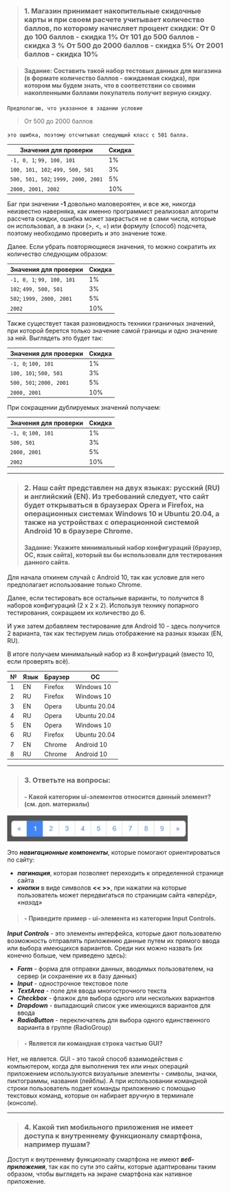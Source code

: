 > ### 1. Магазин принимает накопительные скидочные карты и при своем расчете учитывает количество баллов, по которому начисляет процент скидки: От 0 до 100 баллов - скидка 1% От 101 до 500 баллов - скидка 3 % От 500 до 2000 баллов - скидка 5% От 2001 баллов - скидка 10%

> #### Задание: Составить такой набор тестовых данных для магазина (в формате количество баллов - ожидаемая скидка), при котором мы будем знать, что в соответствии со своими накопленными баллами покупатель получит верную скидку.

`Предполагаю, что указанное в задании условие`

> От 500 до 2000 баллов

`это ошибка, поэтому отсчитывал следующий класс с 501 балла.`

| Значения для проверки	| Скидка |
| - | - |
| `-1, 0, 1`; `99, 100, 101` | 1% | 
| `100, 101, 102`; `499, 500, 501` | 3% |
| `500, 501, 502`; `1999, 2000, 2001` | 5% |
| `2000, 2001, 2002` | 10% |

Баг при значении **-1** довольно маловероятен, и все же, никогда неизвестно наверняка, как именно программист реализовал алгоритм рассчета скидки, ошибка может закрасться не в сами числа, которые он использовал, а в знаки (>, <, =) или формулу (способ) подсчета, поэтому необходимо проверить и это значение тоже.

Далее. Если убрать повторяющиеся значения, то можно сократить их количество следующим образом:

| Значения для проверки	| Скидка |
| - | - |
| `-1, 0, 1`; `99, 100, 101` | 1% | 
| `102`; `499, 500, 501` | 3% |
| `502`; `1999, 2000, 2001` | 5% |
| `2002` | 10% |

Также существует такая разновидность техники граничных значений, при которой берется только значение самой границы и одно значение за ней. Выглядеть это будет так:

| Значения для проверки	| Скидка |
| - | - |
| `-1, 0`; `100, 101` | 1% | 
| `100, 101`; `500, 501` | 3% |
| `500, 501`; `2000, 2001` | 5% |
| `2000, 2001` | 10% |

При сокращении дублируемых значений получаем:

| Значения для проверки	| Скидка |
| - | - |
| `-1, 0`; `100, 101` | 1% | 
| `500, 501` | 3% |
| `2000, 2001` | 5% |
| `2002` | 10% |

---

> ### 2. Наш сайт представлен на двух языках: русский (RU) и английский (EN). Из требований следует, что сайт будет открываться в браузерах Opera и Firefox, на операционных системах Windows 10 и Ubuntu 20.04, а также на устройствах с операционной системой Android 10 в браузере Chrome.
> #### Задание: Укажите минимальный набор конфигураций (браузер, ОС, язык сайта), который вы бы использовали для тестирования данного сайта.

Для начала откинем случай с Android 10, так как условие для него предполагает использование только Chrome. 

Далее, если тестировать все остальные варианты, то получится 8 наборов конфигураций (2 x 2 x 2). Используя технику попарного тестирования, сокращаем их количество до 6.

И уже затем добавляем тестирование для Android 10 - здесь получится  2 варианта, так как тестируем лишь отображение на разных языках (EN, RU). 

В итоге получаем минимальный набор из 8 конфигураций (вместо 10, если проверять всё).

| №	| Язык | Браузер | ОС | 
| - | - | - | - |
| 1 | 	EN | 	Firefox | 	Windows 10 |
| 2 | 	RU | 	Firefox | Windows 10 | 
| 3 | 	EN | 	Opera | Ubuntu 20.04 |
| 4 | 	RU | 	Opera | Ubuntu 20.04 |
| 5 | 	EN | 	Opera | Windows 10 |
| 6 | 	RU | 	Firefox | 	Ubuntu 20.04 | 
| 7 | EN	| Chrome	| Android 10 |
| 8 | RU	| Chrome	| Android 10 |

---

> ### 3. Ответьте на вопросы:
> #### - Какой категории ui-элементов относится данный элемент? (см. доп. материалы) 
<img src="https://github.com/albusD0/ylab_homeworks/blob/main/homework_2/%D0%94%D0%97%202.jpg" width="420">

Это ***навигационные компоненты***, которые помогают ориентироваться по сайту: 
- ***пагинация***, которая позволяет переходить к определенной странице сайта 
- ***кнопки*** в виде символов **<< >>**, при нажатии на которые пользователь может передвигаться по страницам сайта *«вперёд», «назад»*

> #### - Приведите пример - ui-элемента из категории Input Controls.
***Input Controls*** - это элементы интерфейса, которые дают пользователю возможность отправлять приложению данные путем их прямого ввода или выбора имеющихся вариантов. Среди них можно назвать (их конечно больше, чем приведено здесь):
- ***Form*** - форма для отправки данных, вводимых пользователем, на сервер (и сохранение их в базу данных)
- ***Input*** - однострочное текстовое поле
- ***TextArea*** - поле для ввода многострочного текста
- ***Checkbox*** - флажок для  выбора одного или нескольких вариантов
- ***Dropdown*** - выпадающий список уже имеющихся вариантов для ввода
- ***RadioButton*** - переключатель для выбора одного единственного варианта в группе (RadioGroup)

> #### - Является ли командная строка частью GUI?
Нет, не является. GUI - это такой способ взаимодействия с компьютером, когда для выполнения тех или иных операций приложением используются визуальные элементы - символы, значки, пиктограммы, названия (лейблы). А при использовании командной строки пользователь подает команды приложению с помощью текстовых команд, которые он набирает вручную в терминале (консоли).

---

> ### 4. Какой тип мобильного приложения не имеет доступа к внутреннему функционалу смартфона, например пушам?
Доступ к внутреннему функционалу смартфона не имеют ***веб-приложения***, так как по сути это сайты, которые адаптированы таким образом, чтобы выглядеть на экране смартфона как нативное приложение.
